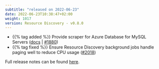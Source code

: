 ```yaml
---
subtitle: "released on 2022-06-23"
date: 2022-06-23T10:38:47+02:00
weight: 1017
version: Resource Discovery - v0.8.0
---
```


- {{% tag added %}} Provide scraper for Azure Database for MySQL Servers ([docs](https://docs.promitor.io/v2.7/scraping/providers/mysql/)
 | [#1880](https://github.com/tomkerkhove/promitor/issues/324))
- {{% tag fixed %}} Ensure Resource Discovery background jobs handle paging well to reduce CPU usage ([#2018](https://github.com/tomkerkhove/promitor/issues/2018))

Full release notes can be found [here](https://github.com/tomkerkhove/promitor/releases/tag/ResourceDiscovery-v0.8.0).
